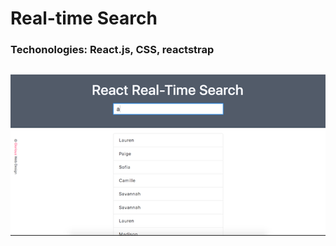 # Real-time Search
### Techonologies: React.js, CSS, reactstrap

## ![Alt text](./src/images/screenshot.png?raw=true "Modern Portfolio")
